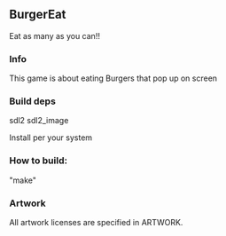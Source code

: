 ## BurgerEat
Eat as many as you can!!

### Info

This game is about eating Burgers that pop up on screen

### Build deps
sdl2
sdl2_image

Install per your system

### How to build:

"make"

### Artwork 

All artwork licenses are specified in ARTWORK.

